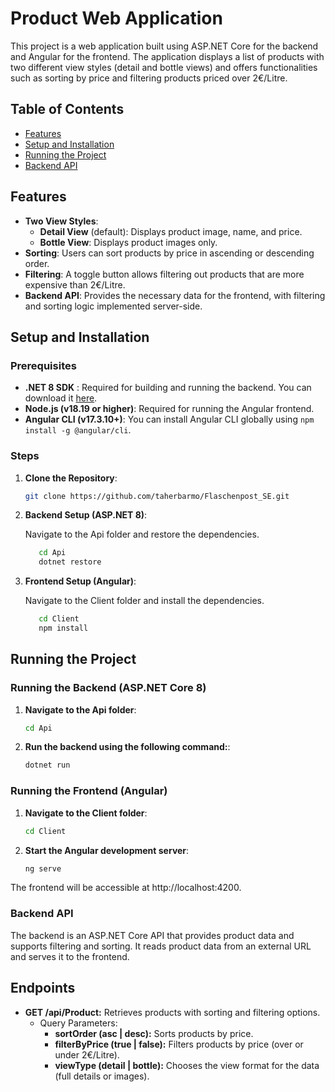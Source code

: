 # Product Web Application

This project is a web application built using ASP.NET Core for the backend and Angular for the frontend. The application displays a list of products with two different view styles (detail and bottle views) and offers functionalities such as sorting by price and filtering products priced over 2€/Litre.

## Table of Contents

- [Features](#features)
- [Setup and Installation](#setup-and-installation)
- [Running the Project](#running-the-project)
- [Backend API](#backend-api)

## Features

- **Two View Styles**:
  - **Detail View** (default): Displays product image, name, and price.
  - **Bottle View**: Displays product images only.
- **Sorting**: Users can sort products by price in ascending or descending order.
- **Filtering**: A toggle button allows filtering out products that are more expensive than 2€/Litre.
- **Backend API**: Provides the necessary data for the frontend, with filtering and sorting logic implemented server-side.
## Setup and Installation

### Prerequisites

- **.NET 8 SDK** : Required for building and running the backend. You can download it [here](https://dotnet.microsoft.com/en-us/download/dotnet/8.0).
- **Node.js (v18.19 or higher)**: Required for running the Angular frontend.
- **Angular CLI (v17.3.10+)**: You can install Angular CLI globally using `npm install -g @angular/cli`.

### Steps

1. **Clone the Repository**:

   ```bash
   git clone https://github.com/taherbarmo/Flaschenpost_SE.git

2. **Backend Setup (ASP.NET 8)**:

    Navigate to the Api folder and restore the dependencies.
   ```bash 
      cd Api 
      dotnet restore

3. **Frontend Setup (Angular)**:

    Navigate to the Client folder and install the dependencies.
   ```bash 
      cd Client
      npm install
   
## Running the Project

### Running the Backend (ASP.NET Core 8)

1. **Navigate to the Api folder**:

   ```bash
   cd Api
2. **Run the backend using the following command:**:

   ```bash
   dotnet run

### Running the Frontend (Angular)

1. **Navigate to the Client folder**:

   ```bash
   cd Client

2. **Start the Angular development server**:

   ```bash
   ng serve

The frontend will be accessible at http://localhost:4200.

### Backend API
   The backend is an ASP.NET Core API that provides product data and supports filtering and sorting. It reads product data from an external URL and serves it to the frontend.
 ## Endpoints
- **GET /api/Product:** Retrieves products with sorting and filtering options.
   - Query Parameters: 
      - **sortOrder (asc | desc):** Sorts products by price.
      - **filterByPrice (true | false):** Filters products by price (over or under 2€/Litre).
      - **viewType (detail | bottle):** Chooses the view format for the data (full details or images).

